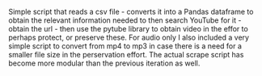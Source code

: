 Simple script that reads a csv file - converts it into a Pandas dataframe to obtain the relevant information needed to then search YouTube for it - obtain the url - then use the pytube library to obtain video in the effor to perhaps protect, or preserve these. For audio only I also included a very simple script to convert from mp4 to mp3 in case there is a need for a smaller file size in the perservation effort. The actual scrape script has become more modular than the previous iteration as well.
